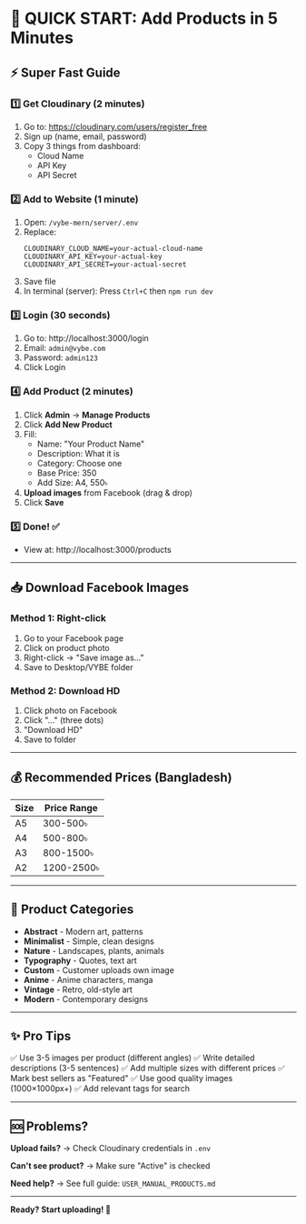 # 🚀 QUICK START: Add Products in 5 Minutes

## ⚡ Super Fast Guide

### 1️⃣ Get Cloudinary (2 minutes)
1. Go to: https://cloudinary.com/users/register_free
2. Sign up (name, email, password)
3. Copy 3 things from dashboard:
   - Cloud Name
   - API Key  
   - API Secret

### 2️⃣ Add to Website (1 minute)
1. Open: `/vybe-mern/server/.env`
2. Replace:
   ```
   CLOUDINARY_CLOUD_NAME=your-actual-cloud-name
   CLOUDINARY_API_KEY=your-actual-key
   CLOUDINARY_API_SECRET=your-actual-secret
   ```
3. Save file
4. In terminal (server): Press `Ctrl+C` then `npm run dev`

### 3️⃣ Login (30 seconds)
1. Go to: http://localhost:3000/login
2. Email: `admin@vybe.com`
3. Password: `admin123`
4. Click Login

### 4️⃣ Add Product (2 minutes)
1. Click **Admin** → **Manage Products**
2. Click **Add New Product**
3. Fill:
   - Name: "Your Product Name"
   - Description: What it is
   - Category: Choose one
   - Base Price: 350
   - Add Size: A4, 550৳
4. **Upload images** from Facebook (drag & drop)
5. Click **Save**

### 5️⃣ Done! ✅
- View at: http://localhost:3000/products

---

## 📥 Download Facebook Images

### Method 1: Right-click
1. Go to your Facebook page
2. Click on product photo
3. Right-click → "Save image as..."
4. Save to Desktop/VYBE folder

### Method 2: Download HD
1. Click photo on Facebook
2. Click "..." (three dots)
3. "Download HD"
4. Save to folder

---

## 💰 Recommended Prices (Bangladesh)

| Size | Price Range |
|------|-------------|
| A5   | 300-500৳    |
| A4   | 500-800৳    |
| A3   | 800-1500৳   |
| A2   | 1200-2500৳  |

---

## 🎯 Product Categories

- **Abstract** - Modern art, patterns
- **Minimalist** - Simple, clean designs
- **Nature** - Landscapes, plants, animals
- **Typography** - Quotes, text art
- **Custom** - Customer uploads own image
- **Anime** - Anime characters, manga
- **Vintage** - Retro, old-style art
- **Modern** - Contemporary designs

---

## ✨ Pro Tips

✅ Use 3-5 images per product (different angles)
✅ Write detailed descriptions (3-5 sentences)
✅ Add multiple sizes with different prices
✅ Mark best sellers as "Featured"
✅ Use good quality images (1000×1000px+)
✅ Add relevant tags for search

---

## 🆘 Problems?

**Upload fails?**
→ Check Cloudinary credentials in `.env`

**Can't see product?**
→ Make sure "Active" is checked

**Need help?**
→ See full guide: `USER_MANUAL_PRODUCTS.md`

---

**Ready? Start uploading! 🎨**

